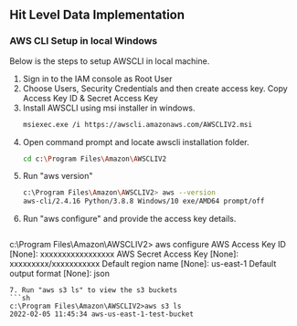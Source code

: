 ## Hit Level Data Implementation

### AWS CLI Setup in local Windows

Below is the steps to setup AWSCLI in local machine. 

1. Sign in to the IAM console as Root User
2. Choose Users, Security Credentials and then create access key. Copy Access Key ID & Secret Access Key
3. Install AWSCLI using msi installer in windows. 
   ```sh
   msiexec.exe /i https://awscli.amazonaws.com/AWSCLIV2.msi
   ```
4. Open command prompt and locate awscli installation folder.
   ```sh
   cd c:\Program Files\Amazon\AWSCLIV2
   ```
5. Run "aws version"
   ```sh
   c:\Program Files\Amazon\AWSCLIV2> aws --version
   aws-cli/2.4.16 Python/3.8.8 Windows/10 exe/AMD64 prompt/off
   ```
6. Run "aws configure" and provide the access key details.
   ```sh
  c:\Program Files\Amazon\AWSCLIV2> aws configure
	AWS Access Key ID [None]: xxxxxxxxxxxxxxxxx
	AWS Secret Access Key [None]: xxxxxxxxx/xxxxxxxxxxx
	Default region name [None]: us-east-1
	Default output format [None]: json
   ```
7. Run "aws s3 ls" to view the s3 buckets
   ```sh
   c:\Program Files\Amazon\AWSCLIV2>aws s3 ls
   2022-02-05 11:45:34 aws-us-east-1-test-bucket
   ```
